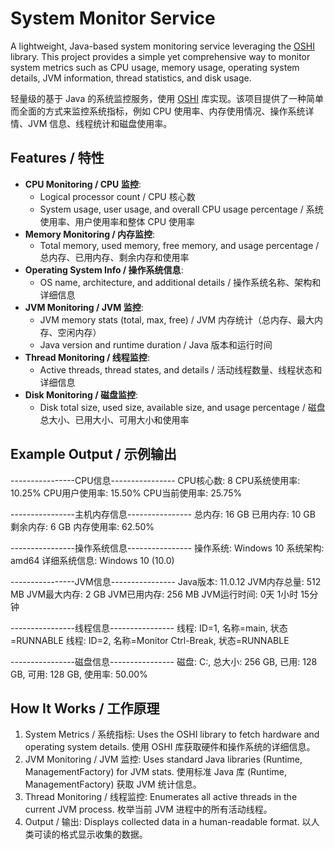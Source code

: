 # System Monitor Service

A lightweight, Java-based system monitoring service leveraging the [OSHI](https://github.com/oshi/oshi) library. This project provides a simple yet comprehensive way to monitor system metrics such as CPU usage, memory usage, operating system details, JVM information, thread statistics, and disk usage.

轻量级的基于 Java 的系统监控服务，使用 [OSHI](https://github.com/oshi/oshi) 库实现。该项目提供了一种简单而全面的方式来监控系统指标，例如 CPU 使用率、内存使用情况、操作系统详情、JVM 信息、线程统计和磁盘使用率。

## Features / 特性

- **CPU Monitoring / CPU 监控**:
    - Logical processor count / CPU 核心数
    - System usage, user usage, and overall CPU usage percentage / 系统使用率、用户使用率和整体 CPU 使用率
- **Memory Monitoring / 内存监控**:
    - Total memory, used memory, free memory, and usage percentage / 总内存、已用内存、剩余内存和使用率
- **Operating System Info / 操作系统信息**:
    - OS name, architecture, and additional details / 操作系统名称、架构和详细信息
- **JVM Monitoring / JVM 监控**:
    - JVM memory stats (total, max, free) / JVM 内存统计（总内存、最大内存、空闲内存）
    - Java version and runtime duration / Java 版本和运行时间
- **Thread Monitoring / 线程监控**:
    - Active threads, thread states, and details / 活动线程数量、线程状态和详细信息
- **Disk Monitoring / 磁盘监控**:
    - Disk total size, used size, available size, and usage percentage / 磁盘总大小、已用大小、可用大小和使用率

## Example Output / 示例输出
----------------CPU信息----------------
CPU核心数: 8
CPU系统使用率: 10.25%
CPU用户使用率: 15.50%
CPU当前使用率: 25.75%

----------------主机内存信息----------------
总内存: 16 GB
已用内存: 10 GB
剩余内存: 6 GB
内存使用率: 62.50%

----------------操作系统信息----------------
操作系统: Windows 10
系统架构: amd64
详细系统信息: Windows 10 (10.0)

----------------JVM信息----------------
Java版本: 11.0.12
JVM内存总量: 512 MB
JVM最大内存: 2 GB
JVM已用内存: 256 MB
JVM运行时间: 0天 1小时 15分钟

----------------线程信息----------------
线程: ID=1, 名称=main, 状态=RUNNABLE
线程: ID=2, 名称=Monitor Ctrl-Break, 状态=RUNNABLE

----------------磁盘信息----------------
磁盘: C:\, 总大小: 256 GB, 已用: 128 GB, 可用: 128 GB, 使用率: 50.00%

## How It Works / 工作原理
1.	System Metrics / 系统指标: Uses the OSHI library to fetch hardware and operating system details.
使用 OSHI 库获取硬件和操作系统的详细信息。
2.	JVM Monitoring / JVM 监控: Uses standard Java libraries (Runtime, ManagementFactory) for JVM stats.
使用标准 Java 库 (Runtime, ManagementFactory) 获取 JVM 统计信息。
3.	Thread Monitoring / 线程监控: Enumerates all active threads in the current JVM process.
枚举当前 JVM 进程中的所有活动线程。
4.	Output / 输出: Displays collected data in a human-readable format.
以人类可读的格式显示收集的数据。